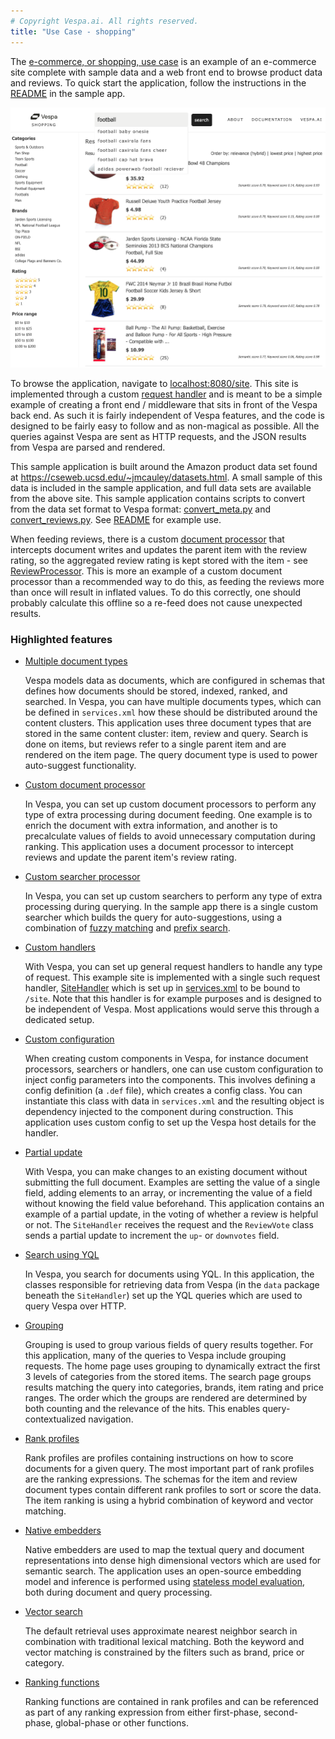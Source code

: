 ```yaml
---
# Copyright Vespa.ai. All rights reserved.
title: "Use Case - shopping"
---
```


The [e-commerce, or shopping, use case](https://github.com/vespa-engine/sample-apps/tree/master/use-case-shopping)
is an example of an e-commerce site complete with sample data and a web front
end to browse product data and reviews. To quick start the application, follow
the instructions in the
[README](https://github.com/vespa-engine/sample-apps/blob/master/use-case-shopping/README.md)
in the sample app.

<img src="/assets/img/shopping-1.png" alt="Shopping sample app screenshot" width="700" height="auto"/>

To browse the application, navigate to
<a href="http://localhost:8080/site" data-proofer-ignore>localhost:8080/site</a>.
This site is implemented through a custom [request handler](jdisc/developing-request-handlers.html)
and is meant to be a simple example of creating a front end / middleware that
sits in front of the Vespa back end. As such it is fairly independent of Vespa
features, and the code is designed to be fairly easy to follow and as
non-magical as possible. All the queries against Vespa are sent as HTTP
requests, and the JSON results from Vespa are parsed and rendered.

This sample application is built around the Amazon product data set found at
<a href ="https://cseweb.ucsd.edu/~jmcauley/datasets.html" data-proofer-ignore>https://cseweb.ucsd.edu/~jmcauley/datasets.html</a>.
A small sample of this data is included in the sample application, and full
data sets are available from the above site. This sample application contains
scripts to convert from the data set format to Vespa format:
[convert_meta.py](https://github.com/vespa-engine/sample-apps/blob/master/use-case-shopping/convert_meta.py) and
[convert_reviews.py](https://github.com/vespa-engine/sample-apps/blob/master/use-case-shopping/convert_reviews.py).
See [README](https://github.com/vespa-engine/sample-apps/tree/master/use-case-shopping#readme) for example use.

When feeding reviews, there is a custom [document processor](document-processing.html)
that intercepts document writes and updates the parent item with the review rating,
so the aggregated review rating is kept stored with the item -
see [ReviewProcessor](https://github.com/vespa-engine/sample-apps/blob/master/use-case-shopping/src/main/java/ai/vespa/example/shopping/ReviewProcessor.java).
This is more an example of a custom document processor than a recommended way to do this,
as feeding the reviews more than once will result in inflated values.
To do this correctly, one should probably calculate this offline so a re-feed does not cause unexpected results.



### Highlighted features

* [Multiple document types](schemas.html)

    Vespa models data as documents, which are configured in schemas
    that defines how documents should be stored, indexed, ranked, and searched.
    In Vespa, you can have multiple documents types, which can be defined in
    `services.xml` how these should be distributed around the content clusters.
    This application uses three document types that are stored in the same
    content cluster: item, review and query. Search is done on items, but reviews
    refer to a single parent item and are rendered on the item page. The query
    document type is used to power auto-suggest functionality.

* [Custom document processor](document-processing.html)

    In Vespa, you can set up custom document processors to perform any type of
    extra processing during document feeding. One example is to enrich the
    document with extra information, and another is to precalculate values of
    fields to avoid unnecessary computation during ranking. This application
    uses a document processor to intercept reviews and update the parent item's
    review rating.

* [Custom searcher processor](searcher-development.html)

    In Vespa, you can set up custom searchers to perform any type of
    extra processing during querying.
    In the sample app there is a single custom searcher which builds the query for auto-suggestions,
    using a combination of [fuzzy matching](reference/query-language-reference.html#fuzzy)
    and [prefix search](text-matching.html#prefix-match).

* [Custom handlers](jdisc/developing-request-handlers.html)

    With Vespa, you can set up general request handlers to handle any type of request.
    This example site is implemented with a single such request handler,
    [SiteHandler](https://github.com/vespa-engine/sample-apps/blob/master/use-case-shopping/src/main/java/ai/vespa/example/shopping/site/SiteHandler.java)
    which is set up in
    [services.xml](https://github.com/vespa-engine/sample-apps/blob/master/use-case-shopping/src/main/application/services.xml)
    to be bound to `/site`.
    Note that this handler is for example purposes and is designed to be independent of Vespa.
    Most applications would serve this through a dedicated setup.

* [Custom configuration](configuring-components.html)

    When creating custom components in Vespa, for instance document processors,
    searchers or handlers, one can use custom configuration to inject config
    parameters into the components. This involves defining a config definition
    (a `.def` file), which creates a config class. You can instantiate this
    class with data in `services.xml` and the resulting object is dependency
    injected to the component during construction. This application uses custom
    config to set up the Vespa host details for the handler.

* [Partial update](reference/document-json-format.html#update)

    With Vespa, you can make changes to an existing document without submitting
    the full document. Examples are setting the value of a single field, adding
    elements to an array, or incrementing the value of a field without knowing
    the field value beforehand. This application contains an example of a
    partial update, in the voting of whether a review is helpful or not.  The
    `SiteHandler` receives the request and the `ReviewVote` class sends a
    partial update to increment the `up`- or `downvotes` field.

* [Search using YQL](query-language.html)

    In Vespa, you search for documents using YQL. In this application, the
    classes responsible for retrieving data from Vespa (in the `data` package
    beneath the `SiteHandler`) set up the YQL queries which are used to query
    Vespa over HTTP.

* [Grouping](grouping.html)

    Grouping is used to group various fields of query results together.  For
    this application, many of the queries to Vespa include grouping requests.
    The home page uses grouping to dynamically extract the first 3 levels of
    categories from the stored items. The search page groups results matching
    the query into categories, brands, item rating and price ranges. The order
    which the groups are rendered are determined by both counting and the
    relevance of the hits. This enables query-contextualized navigation. 

* [Rank profiles](ranking.html)

    Rank profiles are profiles containing instructions on how to score
    documents for a given query. The most important part of rank profiles are
    the ranking expressions. The schemas for the item and review
    document types contain different rank profiles to sort or score the
    data. The item ranking is using a hybrid combination of keyword and vector matching.

* [Native embedders](embedding.html)

    Native embedders are used to map the textual query and document representations 
    into dense high dimensional vectors which are used for semantic search. The application
    uses an open-source embedding model and inference is performed using 
    [stateless model evaluation](stateless-model-evaluation.html), both during
    document and query processing. 

* [Vector search](nearest-neighbor-search.html)

    The default retrieval uses approximate nearest neighbor search in combination with traditional
    lexical matching. Both the keyword and vector matching is constrained by the filters such as brand, price or
    category. 

* [Ranking functions](reference/schema-reference.html#function-rank)

    Ranking functions are contained in rank profiles and can be referenced
    as part of any ranking expression from either first-phase, second-phase, global-phase or
    other functions.
